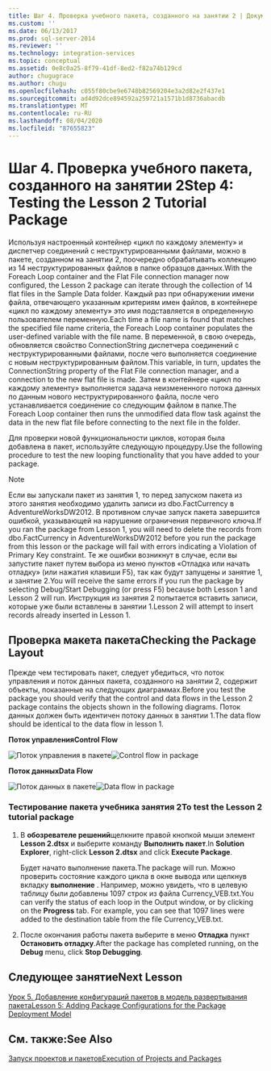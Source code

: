 ```yaml
---
title: Шаг 4. Проверка учебного пакета, созданного на занятии 2 | Документы Майкрософт
ms.custom: ''
ms.date: 06/13/2017
ms.prod: sql-server-2014
ms.reviewer: ''
ms.technology: integration-services
ms.topic: conceptual
ms.assetid: 0e8c0a25-8f79-41df-8ed2-f82a74b129cd
author: chugugrace
ms.author: chugu
ms.openlocfilehash: c055f80cbe9e6748b82569204e3a2d82e2f437e1
ms.sourcegitcommit: ad4d92dce894592a259721a1571b1d8736abacdb
ms.translationtype: MT
ms.contentlocale: ru-RU
ms.lasthandoff: 08/04/2020
ms.locfileid: "87655823"
---
```

# <a name="step-4-testing-the-lesson-2-tutorial-package"></a><span data-ttu-id="e06fb-102">Шаг 4. Проверка учебного пакета, созданного на занятии 2</span><span class="sxs-lookup"><span data-stu-id="e06fb-102">Step 4: Testing the Lesson 2 Tutorial Package</span></span>
  <span data-ttu-id="e06fb-103">Используя настроенный контейнер «цикл по каждому элементу» и диспетчер соединений с неструктурированными файлами, можно в пакете, созданном на занятии 2, поочередно обрабатывать коллекцию из 14 неструктурированных файлов в папке образцов данных.</span><span class="sxs-lookup"><span data-stu-id="e06fb-103">With the Foreach Loop container and the Flat File connection manager now configured, the Lesson 2 package can iterate through the collection of 14 flat files in the Sample Data folder.</span></span> <span data-ttu-id="e06fb-104">Каждый раз при обнаружении имени файла, отвечающего указанным критериям имен файлов, в контейнере «цикл по каждому элементу» это имя подставляется в определенную пользователем переменную.</span><span class="sxs-lookup"><span data-stu-id="e06fb-104">Each time a file name is found that matches the specified file name criteria, the Foreach Loop container populates the user-defined variable with the file name.</span></span> <span data-ttu-id="e06fb-105">В переменной, в свою очередь, обновляется свойство ConnectionString диспетчера соединений с неструктурированными файлами, после чего выполняется соединение с новым неструктурированным файлом.</span><span class="sxs-lookup"><span data-stu-id="e06fb-105">This variable, in turn, updates the ConnectionString property of the Flat File connection manager, and a connection to the new flat file is made.</span></span> <span data-ttu-id="e06fb-106">Затем в контейнере «цикл по каждому элементу» выполняется задача неизмененного потока данных по данным нового неструктурированного файла, после чего устанавливается соединение со следующим файлом в папке.</span><span class="sxs-lookup"><span data-stu-id="e06fb-106">The Foreach Loop container then runs the unmodified data flow task against the data in the new flat file before connecting to the next file in the folder.</span></span>  
  
 <span data-ttu-id="e06fb-107">Для проверки новой функциональности циклов, которая была добавлена в пакет, используйте следующую процедуру.</span><span class="sxs-lookup"><span data-stu-id="e06fb-107">Use the following procedure to test the new looping functionality that you have added to your package.</span></span>  
  
> [!NOTE]  
>  <span data-ttu-id="e06fb-108">Если вы запускали пакет из занятия 1, то перед запуском пакета из этого занятия необходимо удалить записи из dbo.FactCurrency в AdventureWorksDW2012. В противном случае запуск пакета завершится ошибкой, указывающей на нарушение ограничения первичного ключа.</span><span class="sxs-lookup"><span data-stu-id="e06fb-108">If you ran the package from Lesson 1, you will need to delete the records from dbo.FactCurrency in AdventureWorksDW2012 before you run the package from this lesson or the package will fail with errors indicating a Violation of Primary Key constraint.</span></span> <span data-ttu-id="e06fb-109">Те же ошибки возникнут в случае, если вы запустите пакет путем выбора из меню пунктов «Отладка или начать отладку» (или нажатия клавиши F5), так как будут запущены и занятие 1, и занятие 2.</span><span class="sxs-lookup"><span data-stu-id="e06fb-109">You will receive the same errors if you run the package by selecting Debug/Start Debugging (or press F5) because both Lesson 1 and Lesson 2 will run.</span></span> <span data-ttu-id="e06fb-110">Инструкция из занятия 2 попытается вставить записи, которые уже были вставлены в занятии 1.</span><span class="sxs-lookup"><span data-stu-id="e06fb-110">Lesson 2 will attempt to insert records already inserted in Lesson 1.</span></span>  
  
## <a name="checking-the-package-layout"></a><span data-ttu-id="e06fb-111">Проверка макета пакета</span><span class="sxs-lookup"><span data-stu-id="e06fb-111">Checking the Package Layout</span></span>  
 <span data-ttu-id="e06fb-112">Прежде чем тестировать пакет, следует убедиться, что поток управления и поток данных пакета, созданного на занятии 2, содержит объекты, показанные на следующих диаграммах.</span><span class="sxs-lookup"><span data-stu-id="e06fb-112">Before you test the package you should verify that the control and data flows in the Lesson 2 package contains the objects shown in the following diagrams.</span></span> <span data-ttu-id="e06fb-113">Поток данных должен быть идентичен потоку данных в занятии 1.</span><span class="sxs-lookup"><span data-stu-id="e06fb-113">The data flow should be identical to the data flow in lesson 1.</span></span>  
  
 <span data-ttu-id="e06fb-114">**Поток управления**</span><span class="sxs-lookup"><span data-stu-id="e06fb-114">**Control Flow**</span></span>  
  
 <span data-ttu-id="e06fb-115">![Поток управления в пакете](../../2014/tutorials/media/task4lesson2control.gif "Поток управления в пакете")</span><span class="sxs-lookup"><span data-stu-id="e06fb-115">![Control flow in package](../../2014/tutorials/media/task4lesson2control.gif "Control flow in package")</span></span>  
  
 <span data-ttu-id="e06fb-116">**Поток данных**</span><span class="sxs-lookup"><span data-stu-id="e06fb-116">**Data Flow**</span></span>  
  
 <span data-ttu-id="e06fb-117">![Поток данных в пакете](../../2014/tutorials/media/task9lesson1data.gif "Поток данных в пакете")</span><span class="sxs-lookup"><span data-stu-id="e06fb-117">![Data flow in package](../../2014/tutorials/media/task9lesson1data.gif "Data flow in package")</span></span>  
  
### <a name="to-test-the-lesson-2-tutorial-package"></a><span data-ttu-id="e06fb-118">Тестирование пакета учебника занятия 2</span><span class="sxs-lookup"><span data-stu-id="e06fb-118">To test the Lesson 2 tutorial package</span></span>  
  
1.  <span data-ttu-id="e06fb-119">В **обозревателе решений**щелкните правой кнопкой мыши элемент **Lesson 2.dtsx** и выберите команду **Выполнить пакет**.</span><span class="sxs-lookup"><span data-stu-id="e06fb-119">In **Solution Explorer**, right-click **Lesson 2.dtsx** and click **Execute Package**.</span></span>  
  
     <span data-ttu-id="e06fb-120">Будет начато выполнение пакета.</span><span class="sxs-lookup"><span data-stu-id="e06fb-120">The package will run.</span></span> <span data-ttu-id="e06fb-121">Можно проверить состояние каждого цикла в окне вывода или щелкнув вкладку **выполнение** . Например, можно увидеть, что в целевую таблицу были добавлены 1097 строк из файла Currency_VEB.txt.</span><span class="sxs-lookup"><span data-stu-id="e06fb-121">You can verify the status of each loop in the Output window, or by clicking on the **Progress** tab. For example, you can see that 1097 lines were added to the destination table from the file Currency_VEB.txt.</span></span>  
  
2.  <span data-ttu-id="e06fb-122">После окончания работы пакета выберите в меню **Отладка** пункт **Остановить отладку**.</span><span class="sxs-lookup"><span data-stu-id="e06fb-122">After the package has completed running, on the **Debug** menu, click **Stop Debugging**.</span></span>  
  
## <a name="next-lesson"></a><span data-ttu-id="e06fb-123">Следующее занятие</span><span class="sxs-lookup"><span data-stu-id="e06fb-123">Next Lesson</span></span>  
 [<span data-ttu-id="e06fb-124">Урок 5. Добавление конфигураций пакетов в модель развертывания пакета</span><span class="sxs-lookup"><span data-stu-id="e06fb-124">Lesson 5: Adding Package Configurations for the Package Deployment Model</span></span>](../integration-services/lesson-5-add-ssis-package-configurations-for-the-package-deployment-model.md)  
  
## <a name="see-also"></a><span data-ttu-id="e06fb-125">См. также:</span><span class="sxs-lookup"><span data-stu-id="e06fb-125">See Also</span></span>  
 [<span data-ttu-id="e06fb-126">Запуск проектов и пакетов</span><span class="sxs-lookup"><span data-stu-id="e06fb-126">Execution of Projects and Packages</span></span>](packages/run-integration-services-ssis-packages.md)  
  
  
